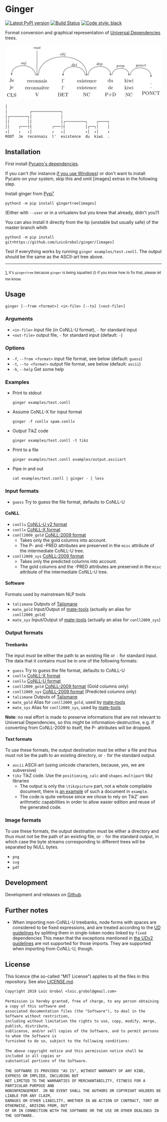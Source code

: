 Ginger
======

[![Latest PyPI version](https://img.shields.io/pypi/v/gingertree.svg)](https://pypi.org/project/gingertree)
[![Build Status](https://github.com/LoicGrobol/ginger/workflows/CI/badge.svg)](https://github.com/LoicGrobol/ginger/actions?query=workflow%3ACI)
[![Code style: black](https://img.shields.io/badge/code%20style-black-000000.svg)](https://github.com/psf/black)

Format conversion and graphical representation of [Universal Dependencies](http://universaldependencies.org) trees.

![2d graphical representation](doc/tree.png)

```text
│
│          ┌─────────────┐
│┌────────┐│             │
││        ││             │┌─────────┐    ┌────┐
││    ┌───│┤         ┌───│┤         │┌──┐│    │
↓│    ↓   ↓│         ↓   ↓│         ↓│  ↓│    ↓
ROOT  Je  reconnais  l'  existence  du  kiwi  .
```

## Installation

First install [Pycairo's dependencies](https://pycairo.readthedocs.io/en/latest/getting_started.html).

If you can't (for instance [if you use Windows](https://github.com/pygobject/pycairo/issues/19)) or
don't want to install Pycairo on your system, skip this and omit \[images\] extras in the following
step.

Install ginger from [Pypi](https://pypi.org/manage/project/gingertree)<a id="footnote-0-1-backref"
href="#footnote-0-1">¹</a>

```console
python3 -m pip install gingertree[images]
```

(Either with `--user` or in a virtualenv but you knew that already, didn't you?)

You can also install it directly from the tip (unstable but usually safe) of the master branch whith

```console
python3 -m pip install git+https://github.com/LoicGrobol/ginger/[images]
```

Test if everything works by running `ginger examples/test.conll`.
The output should be the same as the ASCII-art tree above.

---

<sub><a id="footnote-0-1" href="#footnote-0-1-backref">1.</a> It's `gingertree` because `ginger` is
being squatted ☹ if you know how to fix that, please let me know.</sub>

## Usage

```console
ginger [--from <format>] <in-file> [--to] [<out-file>]
```

### Arguments

- `<in-file>`   input file (in CoNLL-U format), `-` for standard input
- `<out-file>`  output file, `-` for standard input (default: `-`)

### Options

- `-f`, `--from <format>` input file format, see below (default: `guess`)
- `-t`, `--to <format>`   output file format, see below (default: `ascii`)
- `-h`, `--help` Get some help

### Examples

- Print to stdout
  
  ```console
  ginger examples/test.conll
  ```

- Assume CoNLL-X for input format
  
  ```console
  ginger -f conllx spam.conllx
  ```

- Output TikZ code
  
  ```console
  ginger examples/test.conll -t tikz
  ```

- Print to a file

  ```console
  ginger examples/test.conll examples/output.asciiart
  ```

- Pipe in and out
  
  ```console
  cat examples/test.conll | ginger - | less
  ```


### Input formats

- `guess` Try to guess the file format, defaults to CoNLL-U

#### CoNLL

- `conllu` [CoNLL-U v2 format](http://universaldependencies.org/format.html)
- `conllx` [CoNLL-X format](https://web.archive.org/web/20160814191537/http://ilk.uvt.nl:80/conll/)
- `conll2009_gold`  [CoNLL-2009 format](http://ufal.mff.cuni.cz/conll2009-st/task-description.html)
  - Takes only the gold columns into account.
  - The P- and -PRED attributes are preserved in the `misc` attribute of the
    intermediate CoNLL-U tree.
- `conll2009_sys`  [CoNLL-2009 format](http://ufal.mff.cuni.cz/conll2009-st/task-description.html)
  - Takes only the predicted columns into account.
  - The gold columns and the -PRED attributes are preserved in the `misc` attribute of the
    intermediate CoNLL-U tree.

#### Software

Formats used by mainstream NLP tools

- `talismane`  Outputs of
  [Talismane](http://redac.univ-tlse2.fr/applications/talismane/talismane_en.html)
- `mate_gold` Input/Output of
  [mate-tools](http://www.ims.uni-stuttgart.de/forschung/ressourcen/werkzeuge/matetools.en.html)
  (actually an alias for `conll2009_gold`)
- `mate_sys` Input/Output of
  [mate-tools](http://www.ims.uni-stuttgart.de/forschung/ressourcen/werkzeuge/matetools.en.html)
  (actually an alias for `conll2009_sys`)

### Output formats

#### Treebanks

The input must be either the path to an existing file or `-` for standard input. The data that
it contains must be in one of the following formats:

- `guess`           Try to guess the file format, defaults to CoNLL-U
- `conllx`          [CoNLL-X format][2]
- `conllu`          [CoNLL-U format][3]
- `conll2009_gold`  [CoNLL-2009 format][4] (Gold columns only)
- `conll2009_sys`   [CoNLL-2009 format][4] (Predicted columns only)
- `talismane`       Outputs of [Talismane][5]
- `mate_gold`       Alias for `conll2009_gold`, used by [mate-tools][1]
- `mate_sys`        Alias for `conll2009_sys`, used by [mate-tools][1]

**Note**: no real effort is made to preserve informations that are not relevant to Universal
Dependencies, so this might be information-destructive, e.g. if converting from CoNLL-2009 to
itself, the P- attributes will be dropped.

#### Text formats

To use these formats, the output destination must be either a file and thus must not be the path to
an existing directory, or `-` for the standard output.

- `ascii`  ASCII-art (using unicode characters, because, yes, we are subversive)
- `tikz`   TikZ code. Use the `positioning`, `calc` and `shapes.multipart` tikz libraries
  - The output is only the `\tikzpicture` part, not a whole compilable document, there is
  [an example](examples/tree.tex) of such a document in `example`.
  - The code is quite verbose since we chose to rely on TikZ' own arithmetic capabilities in
  order to allow easier edition and reuse of the generated code.

### Image formats

To use these formats, the output destination must be either a directory and thus must not be the
path of an existing file, or `-` for the standard output, in which case the byte streams
corresponding to different trees will be separated by NULL bytes.

- `png`
- `svg`
- `pdf`

[1]: http://www.ims.uni-stuttgart.de/forschung/ressourcen/werkzeuge/matetools.en.html
[2]: https://web.archive.org/web/20160814191537/http://ilk.uvt.nl:80/conll/
[3]: http://universaldependencies.org/format.html
[4]: http://ufal.mff.cuni.cz/conll2009-st/task-description.html
[5]: http://redac.univ-tlse2.fr/applications/talismane/talismane_en.html
[6]: http://universaldependencies.org

## Development

Development and releases on [Github](https://github.com/loic-grobol/ginger).

## Further notes

- When importing non-CoNLL-U treebanks, node forms with spaces are considered to be fixed
  expressions, and are treated according to the [UD
  guidelines](http://universaldependencies.org/u/dep/fixed.html) by splitting them in single-token
  nodes linked by `fixed` dependencies This mean that the exceptions mentioned in [the UDv2
  guidelines](http://universaldependencies.org/v2/segmentation.html) are not supported for those
  imports. They are supported when importing from CoNLL-U, though.

## License

This licence (the so-called “MIT License”) applies to all the files in this repository.
See also [LICENSE.md](LICENSE.md).

```text
Copyright 2019 Loïc Grobol <loic.grobol@gmail.com>

Permission is hereby granted, free of charge, to any person obtaining a copy of this software and
associated documentation files (the "Software"), to deal in the Software without restriction,
including without limitation the rights to use, copy, modify, merge, publish, distribute,
sublicense, and/or sell copies of the Software, and to permit persons to whom the Software is
furnished to do so, subject to the following conditions:

The above copyright notice and this permission notice shall be included in all copies or
substantial portions of the Software.

THE SOFTWARE IS PROVIDED "AS IS", WITHOUT WARRANTY OF ANY KIND, EXPRESS OR IMPLIED, INCLUDING BUT
NOT LIMITED TO THE WARRANTIES OF MERCHANTABILITY, FITNESS FOR A PARTICULAR PURPOSE AND
NONINFRINGEMENT. IN NO EVENT SHALL THE AUTHORS OR COPYRIGHT HOLDERS BE LIABLE FOR ANY CLAIM,
DAMAGES OR OTHER LIABILITY, WHETHER IN AN ACTION OF CONTRACT, TORT OR OTHERWISE, ARISING FROM, OUT
OF OR IN CONNECTION WITH THE SOFTWARE OR THE USE OR OTHER DEALINGS IN THE SOFTWARE.
```
